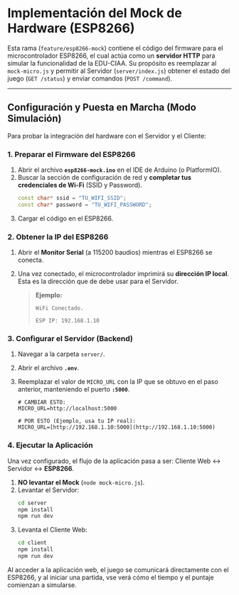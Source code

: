 #  Implementación del Mock de Hardware (ESP8266)

Esta rama (`feature/esp8266-mock`) contiene el código del firmware para el microcontrolador ESP8266, el cual actúa como un **servidor HTTP** para simular la funcionalidad de la EDU-CIAA. Su propósito es reemplazar al `mock-micro.js` y permitir al Servidor (`server/index.js`) obtener el estado del juego (`GET /status`) y enviar comandos (`POST /command`).

---

##  Configuración y Puesta en Marcha (Modo Simulación)

Para probar la integración del hardware con el Servidor y el Cliente:

### 1. Preparar el Firmware del ESP8266

1.  Abrir el archivo **`esp8266-mock.ino`** en el IDE de Arduino (o PlatformIO).
2.  Buscar la sección de configuración de red y **completar tus credenciales de Wi-Fi** (SSID y Password).
    ```cpp
    const char* ssid = "TU_WIFI_SSID";
    const char* password = "TU_WIFI_PASSWORD";
    ```
3.  Cargar el código en el ESP8266.

### 2. Obtener la IP del ESP8266

1.  Abrir el **Monitor Serial** (a 115200 baudios) mientras el ESP8266 se conecta.
2.  Una vez conectado, el microcontrolador imprimirá su **dirección IP local**. Esta es la dirección que de debe usar para el Servidor.

    > **Ejemplo:**
    >
    > `WiFi Conectado.`
    >
    > `ESP IP: 192.168.1.10`

### 3. Configurar el Servidor (Backend)

1.  Navegar a la carpeta `server/`.
2.  Abrir el archivo **`.env`**.
3.  Reemplazar el valor de `MICRO_URL` con la IP que se obtuvo en el paso anterior, manteniendo el puerto **`:5000`**.

    ```env
    # CAMBIAR ESTO:
    MICRO_URL=http://localhost:5000
    
    # POR ESTO (Ejemplo, usa tu IP real):
    MICRO_URL=[http://192.168.1.10:5000](http://192.168.1.10:5000) 
    ```

### 4. Ejecutar la Aplicación

Una vez configurado, el flujo de la aplicación pasa a ser: Cliente Web $\leftrightarrow$ Servidor $\leftrightarrow$ **ESP8266**.

1.  **NO levantar el Mock** (`node mock-micro.js`).
2.  Levantar el Servidor:
    ```bash
    cd server
    npm install
    npm run dev
    ```
3.  Levanta el Cliente Web:
    ```bash
    cd client
    npm install
    npm run dev
    ```

Al acceder a la aplicación web, el juego se comunicará directamente con el ESP8266, y al iniciar una partida, vse verá cómo el tiempo y el puntaje comienzan a simularse.
